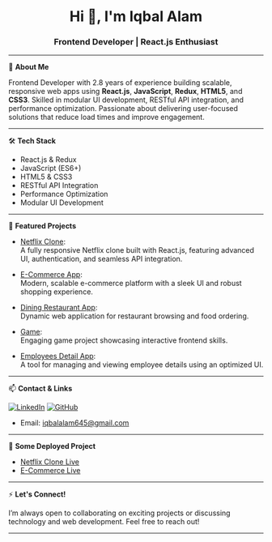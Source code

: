 <!-- Profile README for Iqbal Alam -->

<h1 align="center">Hi 👋, I'm Iqbal Alam</h1>
<h3 align="center">Frontend Developer | React.js Enthusiast</h3>

---

🌟 **About Me**

Frontend Developer with 2.8 years of experience building scalable, responsive web apps using **React.js**, **JavaScript**, **Redux**, **HTML5**, and **CSS3**. Skilled in modular UI development, RESTful API integration, and performance optimization. Passionate about delivering user-focused solutions that reduce load times and improve engagement.

---

🛠 **Tech Stack**

- React.js & Redux
- JavaScript (ES6+)
- HTML5 & CSS3
- RESTful API Integration
- Performance Optimization
- Modular UI Development

---

🚀 **Featured Projects**

- [Netflix Clone](https://github.com/IqbalAlamJmi/netflix-clone):  
  A fully responsive Netflix clone built with React.js, featuring advanced UI, authentication, and seamless API integration.

- [E-Commerce App](https://github.com/IqbalAlamJmi/e-commerce):  
  Modern, scalable e-commerce platform with a sleek UI and robust shopping experience.

- [Dining Restaurant App](https://github.com/IqbalAlamJmi/Dining-Restaurant-App):  
  Dynamic web application for restaurant browsing and food ordering.

- [Game](https://github.com/IqbalAlamJmi/Game):  
  Engaging game project showcasing interactive frontend skills.

- [Employees Detail App](https://github.com/IqbalAlamJmi/Employees-Detail-App):  
  A tool for managing and viewing employee details using an optimized UI.

---

📫 **Contact & Links**

[![LinkedIn](https://img.shields.io/badge/LinkedIn-Connect-blue?logo=linkedin)](https://linkedin.com/in/iqbalalamjmi/)
[![GitHub](https://img.shields.io/badge/GitHub-Follow-black?logo=github)](https://github.com/IqbalAlamJmi)

- Email: iqbalalam645@gmail.com

---

🎯 **Some Deployed Project**

- [Netflix Clone Live](https://bright-beijinho-86a408.netlify.app/dashboard)
- [E-Commerce Live](https://luxury-yeot-785ecc.netlify.app/)

---

⚡ **Let's Connect!**

I’m always open to collaborating on exciting projects or discussing technology and web development. Feel free to reach out!

---

<!--
**IqbalAlamJmi/IqbalAlamJmi** is a ✨ special ✨ repository because its README.md (this file) appears on your GitHub profile.
-->
